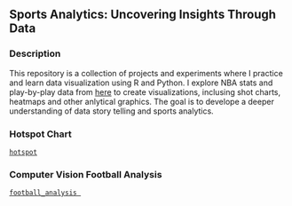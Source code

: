 ## Sports Analytics: Uncovering Insights Through Data

### Description
This repository is a collection of projects and experiments where I practice and learn data visualization using R and Python. I explore NBA stats and play-by-play data from [here](https://github.com/shufinskiy/nba_data) to create visualizations, inclusing shot charts, heatmaps and other anlytical graphics. The goal is to develope a deeper understanding of data story telling and sports analytics.


### Hotspot Chart
[`hotspot`](https://github.com/danieloyasodun/nba-data-visualization/blob/main/hotspotchart/hotspot.R)

### Computer Vision Football Analysis
[`football_analysis `](https://github.com/danieloyasodun/football_analysis)
